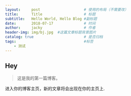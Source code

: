 ```yaml
---
layout:     post   				    # 使用的布局（不需要改）
title:      Title   				# 标题 
subtitle:   Hello World, Hello Blog #副标题
date:       2018-07-17 				# 时间
author:     jacky					# 作者
header-img: img/bj.jpg 	#这篇文章标题背景图片
catalog: true 						# 是否归档
tags:								#标签
    - 测试
---
```


## Hey
>这是我的第一篇博客。

进入你的博客主页，新的文章将会出现在你的主页上.
